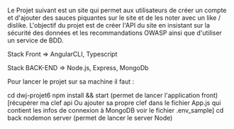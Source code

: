 Le Projet suivant est un site qui permet aux utilisateurs de créer un compte et d'ajouter des sauces piquantes sur le site et de les noter avec un like / dislike.
L'objectif du projet est de créer l'API du site en insistant sur la sécurité des données et les recommandations OWASP ainsi que d'utiliser un service de BDD.

Stack Front => AngularCLI, Typescript

Stack BACK-END => Node.js, Express, MongoDb 


Pour lancer le projet sur sa machine il faut  :

cd dwj-projet6 
npm install && start (permet de lancer l'application front)
[récupérer ma clef api  Ou ajouter sa propre clef dans le fichier App.js qui contient les infos de connexion à MongoDB voir le fichier .env_sample]
cd back 
nodemon server (permet de lancer le server Node)


